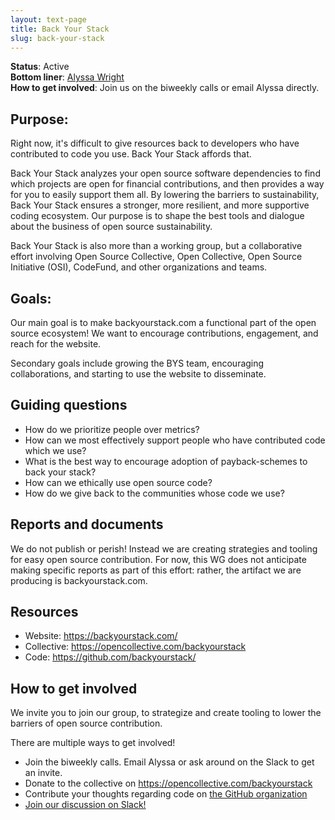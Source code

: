 ```yaml
---
layout: text-page
title: Back Your Stack
slug: back-your-stack
---
```


**Status**: Active<br />
**Bottom liner**: <a href="mailto:alyssa@oscollective.org">Alyssa Wright</a><br />
**How to get involved**: Join us on the biweekly calls or email Alyssa directly.

## Purpose:

Right now, it's difficult to give resources back to developers who have contributed to code you use. Back Your Stack affords that.

Back Your Stack analyzes your open source software dependencies to find which projects are open for financial contributions, and then provides a way for you to easily support them all. By lowering the barriers to sustainability, Back Your Stack ensures a stronger, more resilient, and more supportive coding ecosystem. Our purpose is to shape the best tools and dialogue about the business of open source sustainability.

Back Your Stack is also more than a working group, but a collaborative effort involving Open Source Collective, Open Collective, Open Source Initiative (OSI), CodeFund, and other organizations and teams.

## Goals:

Our main goal is to make backyourstack.com a functional part of the open source ecosystem! We want to encourage contributions, engagement, and reach for the website.

Secondary goals include growing the BYS team, encouraging collaborations, and starting to use the website to disseminate.

## Guiding questions

- How do we prioritize people over metrics?
- How can we most effectively support people who have contributed code which we use?
- What is the best way to encourage adoption of payback-schemes to back your stack?
- How can we ethically use open source code?
- How do we give back to the communities whose code we use?

## Reports and documents

We do not publish or perish! Instead we are creating strategies and tooling for easy open source contribution. For now, this WG does not anticipate making specific reports as part of this effort: rather, the artifact we are producing is backyourstack.com. 

## Resources

- Website: https://backyourstack.com/
- Collective: https://opencollective.com/backyourstack
- Code: https://github.com/backyourstack/

## How to get involved

We invite you to join our group, to strategize and create tooling to lower the barriers of open source contribution.

There are multiple ways to get involved!

- Join the biweekly calls. Email Alyssa or ask around on the Slack to get an invite.
- Donate to the collective on https://opencollective.com/backyourstack
- Contribute your thoughts regarding code on <a href="https://github.com/backyourstack/">the GitHub organization</a>
- <a href="https://slack.opencollective.com/#backyourstack">Join our discussion on Slack!</a>
